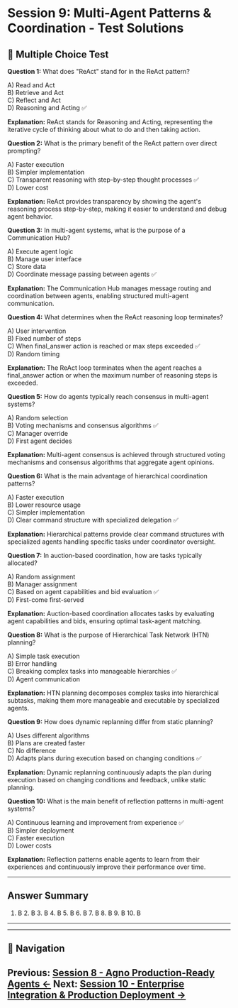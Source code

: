# Session 9: Multi-Agent Patterns & Coordination - Test Solutions

## 📝 Multiple Choice Test

**Question 1:** What does "ReAct" stand for in the ReAct pattern?  

A) Read and Act  
B) Retrieve and Act  
C) Reflect and Act  
D) Reasoning and Acting ✅  

**Explanation:** ReAct stands for Reasoning and Acting, representing the iterative cycle of thinking about what to do and then taking action.

**Question 2:** What is the primary benefit of the ReAct pattern over direct prompting?  

A) Faster execution  
B) Simpler implementation  
C) Transparent reasoning with step-by-step thought processes ✅  
D) Lower cost  

**Explanation:** ReAct provides transparency by showing the agent's reasoning process step-by-step, making it easier to understand and debug agent behavior.

**Question 3:** In multi-agent systems, what is the purpose of a Communication Hub?  

A) Execute agent logic  
B) Manage user interface  
C) Store data  
D) Coordinate message passing between agents ✅  

**Explanation:** The Communication Hub manages message routing and coordination between agents, enabling structured multi-agent communication.

**Question 4:** What determines when the ReAct reasoning loop terminates?  

A) User intervention  
B) Fixed number of steps  
C) When final_answer action is reached or max steps exceeded ✅  
D) Random timing  

**Explanation:** The ReAct loop terminates when the agent reaches a final_answer action or when the maximum number of reasoning steps is exceeded.

**Question 5:** How do agents typically reach consensus in multi-agent systems?  

A) Random selection  
B) Voting mechanisms and consensus algorithms ✅  
C) Manager override  
D) First agent decides  

**Explanation:** Multi-agent consensus is achieved through structured voting mechanisms and consensus algorithms that aggregate agent opinions.

**Question 6:** What is the main advantage of hierarchical coordination patterns?  

A) Faster execution  
B) Lower resource usage  
C) Simpler implementation  
D) Clear command structure with specialized delegation ✅  

**Explanation:** Hierarchical patterns provide clear command structures with specialized agents handling specific tasks under coordinator oversight.

**Question 7:** In auction-based coordination, how are tasks typically allocated?  

A) Random assignment  
B) Manager assignment  
C) Based on agent capabilities and bid evaluation ✅  
D) First-come first-served  

**Explanation:** Auction-based coordination allocates tasks by evaluating agent capabilities and bids, ensuring optimal task-agent matching.

**Question 8:** What is the purpose of Hierarchical Task Network (HTN) planning?  

A) Simple task execution  
B) Error handling  
C) Breaking complex tasks into manageable hierarchies ✅  
D) Agent communication  

**Explanation:** HTN planning decomposes complex tasks into hierarchical subtasks, making them more manageable and executable by specialized agents.

**Question 9:** How does dynamic replanning differ from static planning?  

A) Uses different algorithms  
B) Plans are created faster  
C) No difference  
D) Adapts plans during execution based on changing conditions ✅  

**Explanation:** Dynamic replanning continuously adapts the plan during execution based on changing conditions and feedback, unlike static planning.

**Question 10:** What is the main benefit of reflection patterns in multi-agent systems?  

A) Continuous learning and improvement from experience ✅  
B) Simpler deployment  
C) Faster execution  
D) Lower costs  

**Explanation:** Reflection patterns enable agents to learn from their experiences and continuously improve their performance over time.

---

## Answer Summary

1. B  2. B  3. B  4. B  5. B  6. B  7. B  8. B  9. B  10. B  

---
---

## 🧭 Navigation

**Previous:** [Session 8 - Agno Production-Ready Agents ←](Session8_Agno_Production_Ready_Agents.md)
**Next:** [Session 10 - Enterprise Integration & Production Deployment →](Session10_Enterprise_Integration_Production_Deployment.md)
---

